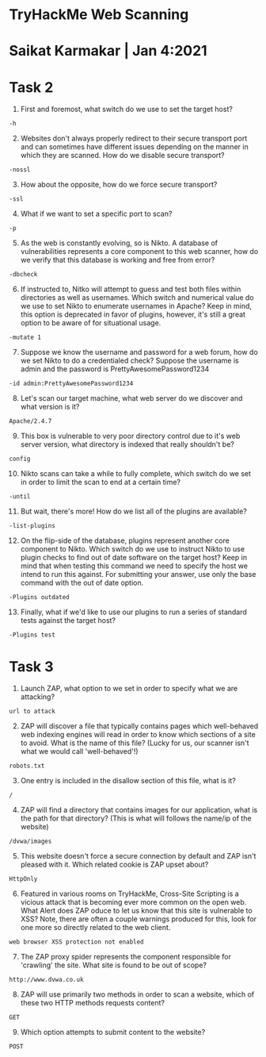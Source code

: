 # TryHackMe Web Scanning 

# Saikat Karmakar | Jan 4:2021

# Task 2 

1. First and foremost, what switch do we use to set the target host?
```
-h
```
2. Websites don't always properly redirect to their secure transport port and 	 can sometimes have different issues depending on the manner in which they 		are scanned. How do we disable secure transport?
```
-nossl
```
3. How about the opposite, how do we force secure transport?
```
-ssl
```
4. What if we want to set a specific port to scan?
```
-p
```
5. As the web is constantly evolving, so is Nikto. A database of 				vulnerabilities represents a core component to this web scanner, how do we 		verify that this database is working and free from error?
```
-dbcheck
```
6. If instructed to, Nitko will attempt to guess and test both files within  	directories as well as usernames. Which switch and numerical value do we 	   use to set Nikto to enumerate usernames in Apache? Keep in mind, this   	    option is deprecated in favor of plugins, however, it's still a great 		option to be aware of for situational usage.
```
-mutate 1
```
7. Suppose we know the username and password for a web forum, how do we set 	Nikto to do a credentialed check? Suppose the username is admin and the 	password is PrettyAwesomePassword1234
```
-id admin:PrettyAwesomePassword1234
```
8. Let's scan our target machine, what web server do we discover and what 		version is it?
```
Apache/2.4.7
```
9. This box is vulnerable to very poor directory control due to it's web 		server version, what directory is indexed that really shouldn't be?
```
config
```
10. Nikto scans can take a while to fully complete, which switch do we set in 	order to limit the scan to end at a certain time?
```
-until
```
11. But wait, there's more! How do we list all of the plugins are available?
```
-list-plugins
```
12. On the flip-side of the database, plugins represent another core component 	   to Nikto. Which switch do we use to instruct Nikto to use plugin checks 	  	  to find out of date software on the target host? Keep in mind that when 		testing this command we need to specify the host we intend to run this 		against. For submitting your answer, use only the base command with the 	out of date option. 
```
-Plugins outdated
```
13. Finally, what if we'd like to use our plugins to run a series of standard 	  tests against the target host?
```
-Plugins test
```

# Task 3
1. Launch ZAP, what option to we set in order to specify what we are attacking?
```
url to attack
```
2. ZAP will discover a file that typically contains pages which well-behaved 	 web indexing engines will read in order to know which sections of a site 		to avoid. What is the name of this file? (Lucky for us, our scanner isn't 	  what we would call 'well-behaved'!)
```
robots.txt
```
3. One entry is included in the disallow section of this file, what is it?
```
/
```
4. ZAP will find a directory that contains images for our application, what is 		the path for that directory? (This is what will follows the name/ip of 		 the website)
```
/dvwa/images
```
5. This website doesn't force a secure connection by default and ZAP isn't 		pleased with it. Which related cookie is ZAP upset about?
```
HttpOnly
```
6. Featured in various rooms on TryHackMe, Cross-Site Scripting is a vicious 	attack that is becoming ever more common on the open web. What Alert does ZAP oduce to let us know that this site is vulnerable to XSS? Note, there are often a couple warnings produced for this, look for one more so directly related to the web client.
```
web browser XSS protection not enabled
```
7. The ZAP proxy spider represents the component responsible for 'crawling' 	the site. What site is found to be out of scope?
```
http://www.dvwa.co.uk
```
8. ZAP will use primarily two methods in order to scan a website, which of 		these two HTTP methods requests content?
```
GET		
```
9. Which option attempts to submit content to the website?
```
POST
```